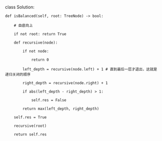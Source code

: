 class Solution:

    def isBalanced(self, root: TreeNode) -> bool:

        # 自底向上

        if not root: return True

        def recursive(node):

            if not node:

                return 0

            left_depth = recursive(node.left) + 1 # 直到最后一层才退出，这就是递归关闭的顺序

            right_depth = recursive(node.right) + 1

            if abs(left_depth - right_depth) > 1:

                self.res = False

            return max(left_depth, right_depth)

        self.res = True

        recursive(root)

        return self.res

